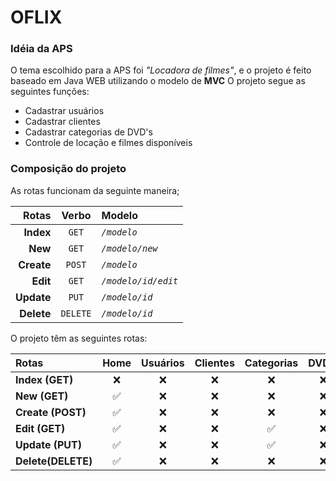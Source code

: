 # OFLIX

### Idéia da APS

O tema escolhido para a APS foi *"Locadora de filmes"*, e o projeto é feito baseado em Java WEB utilizando o modelo de **MVC**
O projeto segue as seguintes funções:
- Cadastrar usuários
- Cadastrar clientes
- Cadastrar categorias de DVD's
- Controle de locação e filmes disponíveis

### Composição do projeto

As rotas funcionam da seguinte maneira;

| Rotas | Verbo | Modelo |
| ---: | :---: | :--- |
| **Index**   | `GET` |*`/modelo`*
| **New**     | `GET` |*`/modelo/new`*
| **Create**  | `POST` |*`/modelo`*
| **Edit**       | `GET` |*`/modelo/id/edit`*
| **Update** | `PUT` |*`/modelo/id`*
| **Delete**   | `DELETE` |*`/modelo/id`*

O projeto têm as seguintes rotas:

| Rotas               | Home    | Usuários | Clientes | Categorias | DVD's   |
| :------------------ | :-----: | :-----:  | :------: | :--------: | :-----: |
| **Index (GET)**     |❌|❌ |❌ |❌   |❌|
| **New (GET)**       |✅|❌ |❌ |❌   |❌|
| **Create (POST)**   |✅|❌ |❌ |❌   |❌|
| **Edit (GET)**      |✅|❌ |❌ |✅   |❌|
| **Update (PUT)**    |✅|❌ |❌ |✅   |❌|
| **Delete(DELETE)**  |✅|❌ |❌ |❌   |❌|
